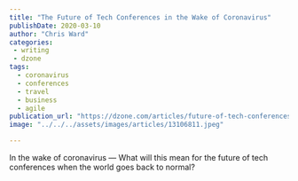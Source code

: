 ```yaml
---
title: "The Future of Tech Conferences in the Wake of Coronavirus"
publishDate: 2020-03-10
author: "Chris Ward"
categories:
 - writing
 - dzone
tags:
  - coronavirus
  - conferences
  - travel
  - business
  - agile
publication_url: "https://dzone.com/articles/future-of-tech-conferences-coronavirus"
image: "../../../assets/images/articles/13106811.jpeg"

---
```

In the wake of coronavirus — What will this mean for the future of tech conferences when the world goes back to normal?

